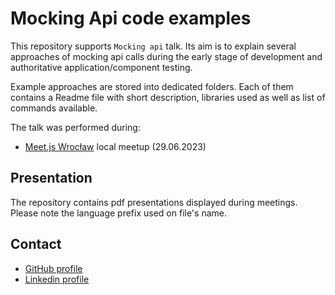 # Mocking Api code examples

This repository supports `Mocking api` talk. Its aim is to explain several approaches of mocking api calls during the early stage of development and authoritative application/component testing.

Example approaches are stored into dedicated folders. Each of them contains a Readme file with short description, libraries used as well as list of commands available.

The talk was performed during:

- [Meet.js Wrocław](https://www.meetup.com/pl-PL/meet-js-wroclaw/events/293790145/) local meetup (29.06.2023)

## Presentation

The repository contains pdf presentations displayed during meetings. Please note the language prefix used on file's name.

## Contact

- [GitHub profile](https://github.com/LukaszNowakPL/)
- [Linkedin profile](https://linkedin.com/in/łukasz-nowak-533844101)
